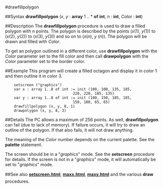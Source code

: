 
#drawfillpolygon

##Syntax
**drawfillpolygon** (_x_, _y_  : **array** 1 .. * **of** **int**, _n_ : **int**, _Color_ : **int**)


##Description
The **drawfillpolygon** procedure is used to draw a filled polygon with _n_ points. The polygon is described by the points (_x_(1), _y_(1)) to (_x_(2), _y_(2)) to (_x_(3), _y_(3)) and so on to (_x_(_n_), _y_ (_n_)). The polygon will be drawn and filled with _Color_. 

To get an polygon outlined in a different color, use **drawfillpolygon** with the _Color_ parameter set to the fill color and then call **drawpolygon**  with the _Color_ parameter set to the border color.


##Example
This program will create a filled octagon and display it in color 1 and then outline it in color 3.

        setscreen ("graphics")
        var x : array 1..8 of int := init (100, 100, 135, 185, 
                                   220, 220, 185, 135)
        var y : array 1..8 of int := init (100, 150, 185, 185,
                                   150, 100, 65, 65)
        drawfillpolygon (x, y, 8, 1)
        drawpolygon (x, y, 8, 3)
##Details
The PC allows a maximum of 256 points. As well, **drawfillpolygon**  can fail (due to lack of memory). If failure occurs, it will try to draw an outline of the polygon. If that also fails, it will not draw anything. 

The meaning of the _Color_ number depends on the current palette. See the **palette** statement.

The screen should be in a "_graphics_" mode. See the **setscreen** procedure for details. If the screen is not in a "_graphics_" mode, it will automatically be set to "_graphics_" mode.


##See also
**[setscreen.html](setscreen)**, **[maxx.html](maxx)**, **[maxy.html](maxy)** and the various **draw&#133;** procedures.

